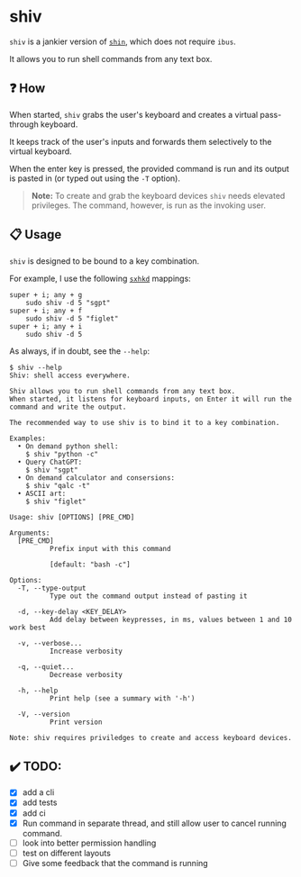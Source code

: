 # shiv

`shiv` is a jankier version of [`shin`](https://github.com/p-e-w/shin), which does not require `ibus`.

It allows you to run shell commands from any text box.

## ❓ How

When started, `shiv` grabs the user's keyboard and creates a virtual pass-through keyboard.

It keeps track of the user's inputs and forwards them selectively to the virtual keyboard.

When the enter key is pressed, the provided command is run and its output is pasted in (or typed out using the `-T` option).

> **Note:** To create and grab the keyboard devices `shiv` needs elevated privileges. The command, however, is run as the invoking user.

## 📋 Usage

`shiv` is designed to be bound to a key combination.

For example, I use the following [`sxhkd`](https://github.com/baskerville/sxhkd) mappings:

```
super + i; any + g
    sudo shiv -d 5 "sgpt"
super + i; any + f
    sudo shiv -d 5 "figlet"
super + i; any + i
    sudo shiv -d 5
```

As always, if in doubt, see the `--help`:

<!-- help start -->

```
$ shiv --help
Shiv: shell access everywhere.

Shiv allows you to run shell commands from any text box.
When started, it listens for keyboard inputs, on Enter it will run the command and write the output.

The recommended way to use shiv is to bind it to a key combination.

Examples:
  • On demand python shell:
    $ shiv "python -c"
  • Query ChatGPT:
    $ shiv "sgpt"
  • On demand calculator and consersions:
    $ shiv "qalc -t"
  • ASCII art:
    $ shiv "figlet"

Usage: shiv [OPTIONS] [PRE_CMD]

Arguments:
  [PRE_CMD]
          Prefix input with this command
          
          [default: "bash -c"]

Options:
  -T, --type-output
          Type out the command output instead of pasting it

  -d, --key-delay <KEY_DELAY>
          Add delay between keypresses, in ms, values between 1 and 10 work best

  -v, --verbose...
          Increase verbosity

  -q, --quiet...
          Decrease verbosity

  -h, --help
          Print help (see a summary with '-h')

  -V, --version
          Print version

Note: shiv requires priviledges to create and access keyboard devices.
```

<!-- help end -->

## ✔️ TODO:

- [x] add a cli
- [x] add tests
- [x] add ci
- [x] Run command in separate thread, and still allow user to cancel running command.
- [ ] look into better permission handling
- [ ] test on different layouts
- [ ] Give some feedback that the command is running
